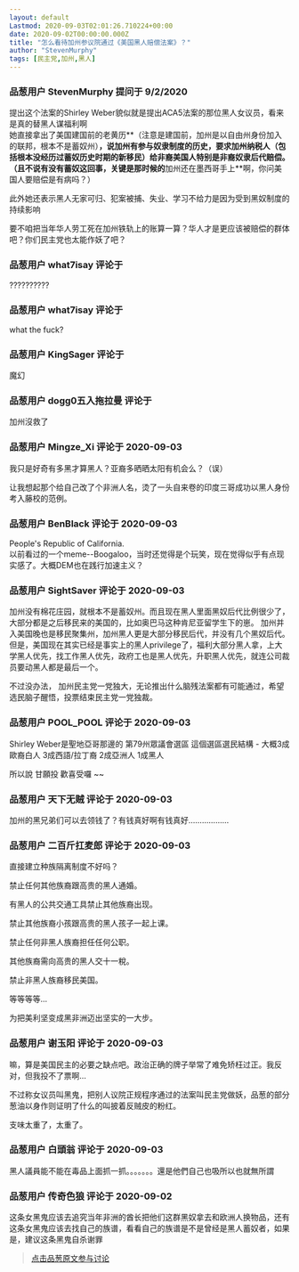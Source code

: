 ```yaml
---
layout: default
Lastmod: 2020-09-03T02:01:26.710224+00:00
date: 2020-09-02T00:00:00.000Z
title: "怎么看待加州参议院通过《美国黑人赔偿法案》？"
author: "StevenMurphy"
tags: [民主党,加州,黑人]
---
```



### 品葱用户 **StevenMurphy** 提问于 9/2/2020
    
提出这个法案的Shirley Weber貌似就是提出ACA5法案的那位黑人女议员，看来是真的替黑人谋福利啊  
她直接拿出了美国建国前的老黄历**（注意是建国前，加州是以自由州身份加入的联邦，根本不是蓄奴州）**，说加州有参与奴隶制度的历史，要求加州纳税人（包括根本没经历过蓄奴历史时期的新移民）给非裔美国人特别是非裔奴隶后代赔偿。（且不说有没有蓄奴这回事，关键是那时候的**加州还在墨西哥手上**啊，你问美国人要赔偿是有病吗？）  
  
此外她还表示黑人无家可归、犯案被捕、失业、学习不给力是因为受到黑奴制度的持续影响  
  
要不咱把当年华人劳工死在加州铁轨上的账算一算？华人才是更应该被赔偿的群体吧？你们民主党也太能作妖了吧？
    
                

### 品葱用户 **what7isay** 评论于 
        
??????????
        
                

### 品葱用户 **what7isay** 评论于 
        
what the fuck?
        
                

### 品葱用户 **KingSager** 评论于 
        
魔幻
        
                

### 品葱用户 **dogg0五入拖拉曼** 评论于 
        
加州沒救了
        
                

### 品葱用户 **Mingze_Xi** 评论于 2020-09-03
        
我只是好奇有多黑才算黑人？亚裔多晒晒太阳有机会么？（误）  
  
让我想起那个给自己改了个非洲人名，烫了一头自来卷的印度三哥成功以黑人身份考入藤校的范例。
        
                

### 品葱用户 **BenBlack** 评论于 2020-09-03
        
People's Republic of California.  
以前看过的一个meme--Boogaloo，当时还觉得是个玩笑，现在觉得似乎有点现实感了。大概DEM也在践行加速主义？
        
                

### 品葱用户 **SightSaver** 评论于 2020-09-03
        
加州没有棉花庄园，就根本不是蓄奴州。而且现在黑人里面黑奴后代比例很少了，大部分都是之后移民来的美国的，比如奥巴马这种肯尼亚留学生下的崽。 加州并入美国晚也是移民聚集州，加州黑人更是大部分移民后代，并没有几个黑奴后代。但是，美国现在其实已经是事实上的黑人privilege了，福利大部分黑人拿，上大学黑人优先，找工作黑人优先，政府工也是黑人优先，升职黑人优先，就连公司裁员要动黑人都是最后一个。  
  
不过没办法， 加州民主党一党独大，无论推出什么脑残法案都有可能通过，希望选民脑子醒悟，投票结束民主党一党独裁。
        
                

### 品葱用户 **POOL_POOL** 评论于 2020-09-03
        
Shirley Weber是聖地亞哥那邊的 第79州眾議會選區 這個選區選民結構 - 大概3成歐裔白人 3成西語/拉丁裔 2成亞洲人 1成黑人   
  
所以說 甘願投 歡喜受囉 ~~
        
                

### 品葱用户 **天下无贼** 评论于 2020-09-03
        
加州的黑兄弟们可以去领钱了？有钱真好啊有钱真好………………
        
                

### 品葱用户 **二百斤扛麦郎** 评论于 2020-09-03
        
直接建立种族隔离制度不好吗？  
  
  
禁止任何其他族裔跟高贵的黑人通婚。  
  
有黑人的公共交通工具禁止其他族裔出现。  
  
禁止其他族裔小孩跟高贵的黑人孩子一起上课。  
  
禁止任何非黑人族裔担任任何公职。  
  
其他族裔需向高贵的黑人交十一稅。  
  
禁止非黑人族裔移民美国。  
  
等等等等...  
  
  
为把美利坚变成黑非洲迈出坚实的一大步。
        
                

### 品葱用户 **谢玉阳** 评论于 2020-09-03
        
嘛，算是美国民主的必要之缺点吧。政治正确的牌子举常了难免矫枉过正。我反对，但我投不了票啊...  
  
不过称女议员叫黑鬼，把别人议院正规程序通过的法案叫民主党做妖，品葱的部分葱油以身作则证明了什么的叫披着反贼皮的粉红。  
  
支味太重了，太重了。
        
                

### 品葱用户 **白頭翁** 评论于 2020-09-03
        
黑人議員能不能在毒品上面抓一抓。。。。。。。還是他們自己也吸所以也就無所謂
        
                

### 品葱用户 **传奇色狼** 评论于 2020-09-02
        
这条女黑鬼应该去追究当年非洲的酋长把他们这群黑奴拿去和欧洲人换物品，还有这条女黑鬼应该去找自己的族谱，看看自己的族谱是不是曾经是黑人蓄奴者，如果是，建议这条黑鬼自杀谢罪
        
                





> [点击品葱原文参与讨论](https://pincong.rocks/question/30547)

